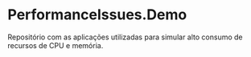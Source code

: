 # PerformanceIssues.Demo
Repositório com as aplicações utilizadas para simular alto consumo de recursos de CPU e memória.
